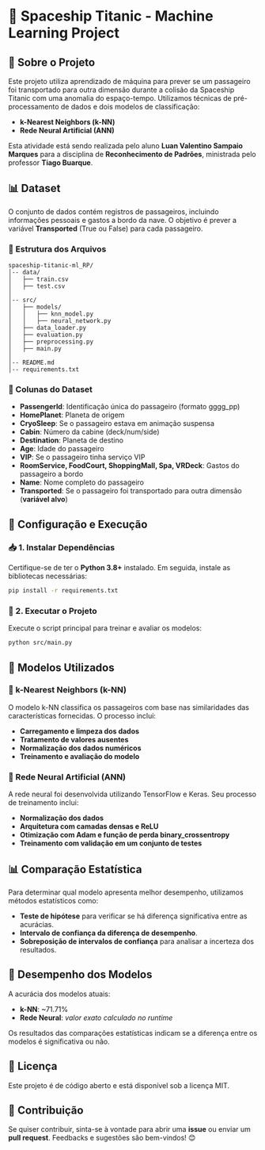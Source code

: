 # 🚀 Spaceship Titanic - Machine Learning Project

## 📌 Sobre o Projeto

Este projeto utiliza aprendizado de máquina para prever se um passageiro foi transportado para outra dimensão durante a colisão da Spaceship Titanic com uma anomalia do espaço-tempo. Utilizamos técnicas de pré-processamento de dados e dois modelos de classificação:

- **k-Nearest Neighbors (k-NN)**
- **Rede Neural Artificial (ANN)**

Esta atividade está sendo realizada pelo aluno **Luan Valentino Sampaio Marques** para a disciplina de **Reconhecimento de Padrões**, ministrada pelo professor **Tiago Buarque**.

## 📊 Dataset

O conjunto de dados contém registros de passageiros, incluindo informações pessoais e gastos a bordo da nave. O objetivo é prever a variável **Transported** (True ou False) para cada passageiro.

### 🔹 Estrutura dos Arquivos

```
spaceship-titanic-ml_RP/
│-- data/
│   ├── train.csv
│   ├── test.csv
│
│-- src/
│   ├── models/
│   │   ├── knn_model.py
│   │   ├── neural_network.py
│   ├── data_loader.py
│   ├── evaluation.py
│   ├── preprocessing.py
│   ├── main.py
│
│-- README.md
│-- requirements.txt
```

### 🔹 Colunas do Dataset

- **PassengerId**: Identificação única do passageiro (formato gggg\_pp)
- **HomePlanet**: Planeta de origem
- **CryoSleep**: Se o passageiro estava em animação suspensa
- **Cabin**: Número da cabine (deck/num/side)
- **Destination**: Planeta de destino
- **Age**: Idade do passageiro
- **VIP**: Se o passageiro tinha serviço VIP
- **RoomService, FoodCourt, ShoppingMall, Spa, VRDeck**: Gastos do passageiro a bordo
- **Name**: Nome completo do passageiro
- **Transported**: Se o passageiro foi transportado para outra dimensão (**variável alvo**)

## 🔧 Configuração e Execução

### 📥 1. Instalar Dependências

Certifique-se de ter o **Python 3.8+** instalado. Em seguida, instale as bibliotecas necessárias:

```bash
pip install -r requirements.txt
```

### 🚀 2. Executar o Projeto

Execute o script principal para treinar e avaliar os modelos:

```bash
python src/main.py
```

## 🧠 Modelos Utilizados

### 🔹 k-Nearest Neighbors (k-NN)
O modelo k-NN classifica os passageiros com base nas similaridades das características fornecidas. O processo inclui:

- **Carregamento e limpeza dos dados**
- **Tratamento de valores ausentes**
- **Normalização dos dados numéricos**
- **Treinamento e avaliação do modelo**

### 🔹 Rede Neural Artificial (ANN)
A rede neural foi desenvolvida utilizando TensorFlow e Keras. Seu processo de treinamento inclui:

- **Normalização dos dados**
- **Arquitetura com camadas densas e ReLU**
- **Otimização com Adam e função de perda binary_crossentropy**
- **Treinamento com validação em um conjunto de testes**

## 📊 Comparação Estatística

Para determinar qual modelo apresenta melhor desempenho, utilizamos métodos estatísticos como:

- **Teste de hipótese** para verificar se há diferença significativa entre as acurácias.
- **Intervalo de confiança da diferença de desempenho**.
- **Sobreposição de intervalos de confiança** para analisar a incerteza dos resultados.

## 🎯 Desempenho dos Modelos

A acurácia dos modelos atuais:

- **k-NN**: ~71.71%
- **Rede Neural**: *valor exato calculado no runtime*

Os resultados das comparações estatísticas indicam se a diferença entre os modelos é significativa ou não.

## 📜 Licença

Este projeto é de código aberto e está disponível sob a licença MIT.

## 🤝 Contribuição

Se quiser contribuir, sinta-se à vontade para abrir uma **issue** ou enviar um **pull request**. Feedbacks e sugestões são bem-vindos! 😊

